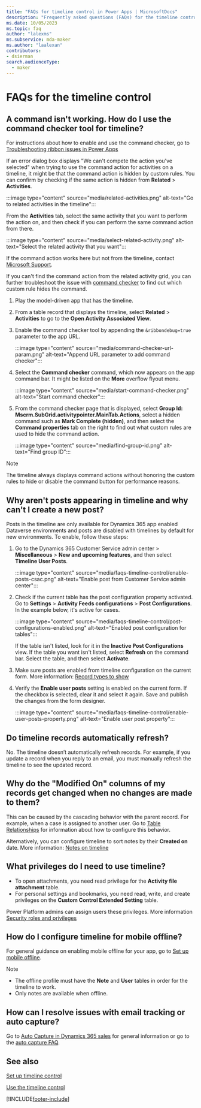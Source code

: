 ```yaml
---
title: "FAQs for timeline control in Power Apps | MicrosoftDocs"
description: "Frequently asked questions (FAQs) for the timeline control in Power Apps"
ms.date: 10/05/2023
ms.topic: faq
author: "lalexms"
ms.subservice: mda-maker
ms.author: "laalexan"
contributors:
- dsierman
search.audienceType: 
  - maker
---
```

# FAQs for the timeline control

## A command isn't working. How do I use the command checker tool for timeline?

For instructions about how to enable and use the command checker, go to  [Troubleshooting ribbon issues in Power Apps](/troubleshoot/power-platform/power-apps/create-and-use-apps/ribbon-issues)

If an error dialog box displays "We can't compete the action you've selected" when trying to use the command action for activities on a timeline, it might be that the command action is hidden by custom rules. You can confirm by checking if the same action is hidden from **Related** > **Activities**.

:::image type="content" source="media/related-activities.png" alt-text="Go to related activities in the timeline":::

From the **Activities** tab, select the same activity that you want to perform the action on, and then check if you can perform the same command action from there.

:::image type="content" source="media/select-related-activity.png" alt-text="Select the related activity that you want":::

If the command action works here but not from the timeline, contact [Microsoft Support](/power-platform/admin/get-help-support).

If you can't find the command action from the related activity grid, you can further troubleshoot the issue with [command checker](https://powerapps.microsoft.com/en-us/blog/introducing-command-checker-for-model-app-ribbons/) to find out which custom rule hides the command.

1. Play the model-driven app that has the timeline.
1. From a table record that displays the timeline, select **Related** > **Activities** to go to the **Open Activity Associated View**.
1. Enable the command checker tool by appending the `&ribbondebug=true` parameter to the app URL.

   :::image type="content" source="media/command-checker-url-param.png" alt-text="Append URL parameter to add command checker":::

1. Select the **Command checker** command, which now appears on the app command bar. It might be listed on the **More** overflow flyout menu.

   :::image type="content" source="media/start-command-checker.png" alt-text="Start command  checker":::

1. From the command checker page that is displayed, select **Group Id: Mscrm.SubGrid.activitypointer.MainTab.Actions**, select a hidden command such as **Mark Complete (hidden)**, and then select the **Command properties** tab on the right to find out what custom rules are used to hide the command action.

   :::image type="content" source="media/find-group-id.png" alt-text="Find group ID":::

> [!NOTE]
> The timeline always displays command actions without honoring the custom rules to hide or disable the command button for performance reasons.

## Why aren't posts appearing in timeline and why can't I create a new post?

Posts in the timeline are only available for Dynamics 365 app enabled Dataverse environments and posts are disabled with timelines by default for new environments. To enable, follow these steps:

1. Go to the Dynamics 365 Customer Service admin center > **Miscellaneous** > **New and upcoming features**, and then select **Timeline User Posts**.

   :::image type="content" source="media/faqs-timeline-control/enable-posts-csac.png" alt-text="Enable post from Customer Service admin center":::

1. Check if the current table has the post configuration property activated. Go to **Settings** > **Activity Feeds configurations** > **Post Configurations**. In the example below, it's active for cases.

   :::image type="content" source="media/faqs-timeline-control/post-configurations-enabled.png" alt-text="Enabled post configuration for tables":::

   If the table isn't listed, look for it in the **Inactive Post Configurations** view. If the table you want isn't listed, select **Refresh** on the command bar. Select the table, and then select **Activate**.

1. Make sure posts are enabled from timeline configuration on the current form. More information: [Record types to show](set-up-timeline-control.md#record-types-to-show)

1. Verify the **Enable user posts** setting is enabled on the current form. If the checkbox is selected, clear it and select it again. Save and publish the changes from the form designer.

   :::image type="content" source="media/faqs-timeline-control/enable-user-posts-property.png" alt-text="Enable user post property":::

## Do timeline records automatically refresh? 

No. The timeline doesn’t automatically refresh records. For example, if you update a record when you reply to an email, you must manually refresh the timeline to see the updated record. 

## Why do the "Modified On" columns of my records get changed when no changes are made to them?

This can be caused by the cascading behavior with the parent record. For example, when a case is assigned to another user. Go to [Table Relationships](../data-platform/create-edit-entity-relationships.md) for information about how to configure this behavior.

Alternatively, you can configure timeline to sort notes by their **Created on** date. More information: [Notes on timeline](set-up-timeline-control.md#notes-on-timeline)

## What privileges do I need to use timeline?

* To open attachments, you need read privilege for the **Activity file attachment** table.
* For personal settings and bookmarks, you need read, write, and create privileges on the **Custom Control Extended Setting** table.

Power Platform admins can assign users these privileges. More information [Security roles and privileges](/power-platform/admin/security-roles-privileges)

## How do I configure timeline for mobile offline?

For general guidance on enabling mobile offline for your app, go to [Set up mobile offline](../../mobile/setup-mobile-offline.md).

> [!NOTE]
>
> * The offline profile must have the **Note** and **User** tables in order for the timeline to work.
> * Only notes are available when offline.

## How can I resolve issues with email tracking or auto capture?

Go to [Auto Capture in Dynamics 365 sales](/dynamics365/sales/free-auto-capture#what-is-auto-capture) for general information or go to the [auto capture FAQ](/dynamics365/sales/faqs-sales-insights#auto-capture).

## See also

[Set up timeline control](set-up-timeline-control.md)

[Use the timeline control](../../user/add-activities.md)

[!INCLUDE[footer-include](../../includes/footer-banner.md)]

